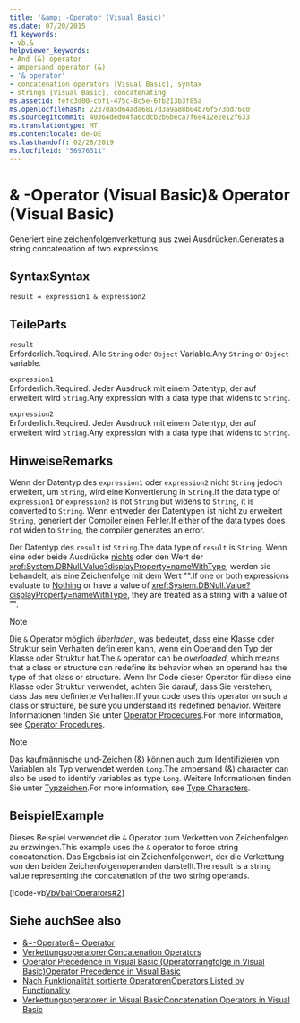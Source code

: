 ```yaml
---
title: '&amp; -Operator (Visual Basic)'
ms.date: 07/20/2015
f1_keywords:
- vb.&
helpviewer_keywords:
- And (&) operator
- ampersand operator (&)
- '& operator'
- concatenation operators [Visual Basic], syntax
- strings [Visual Basic], concatenating
ms.assetid: fefc3d00-cbf1-475c-8c5e-6fb213b3f85a
ms.openlocfilehash: 2237da5d64ada6817d3a9a88b04b76f573bd76c0
ms.sourcegitcommit: 40364ded04fa6cdcb2b6beca7f68412e2e12f633
ms.translationtype: MT
ms.contentlocale: de-DE
ms.lasthandoff: 02/28/2019
ms.locfileid: "56976511"
---
```

# <a name="amp-operator-visual-basic"></a><span data-ttu-id="05f27-102">&amp; -Operator (Visual Basic)</span><span class="sxs-lookup"><span data-stu-id="05f27-102">&amp; Operator (Visual Basic)</span></span>
<span data-ttu-id="05f27-103">Generiert eine zeichenfolgenverkettung aus zwei Ausdrücken.</span><span class="sxs-lookup"><span data-stu-id="05f27-103">Generates a string concatenation of two expressions.</span></span>  
  
## <a name="syntax"></a><span data-ttu-id="05f27-104">Syntax</span><span class="sxs-lookup"><span data-stu-id="05f27-104">Syntax</span></span>  
  
```  
result = expression1 & expression2  
```  
  
## <a name="parts"></a><span data-ttu-id="05f27-105">Teile</span><span class="sxs-lookup"><span data-stu-id="05f27-105">Parts</span></span>  
 `result`  
 <span data-ttu-id="05f27-106">Erforderlich.</span><span class="sxs-lookup"><span data-stu-id="05f27-106">Required.</span></span> <span data-ttu-id="05f27-107">Alle `String` oder `Object` Variable.</span><span class="sxs-lookup"><span data-stu-id="05f27-107">Any `String` or `Object` variable.</span></span>  
  
 `expression1`  
 <span data-ttu-id="05f27-108">Erforderlich.</span><span class="sxs-lookup"><span data-stu-id="05f27-108">Required.</span></span> <span data-ttu-id="05f27-109">Jeder Ausdruck mit einem Datentyp, der auf erweitert wird `String`.</span><span class="sxs-lookup"><span data-stu-id="05f27-109">Any expression with a data type that widens to `String`.</span></span>  
  
 `expression2`  
 <span data-ttu-id="05f27-110">Erforderlich.</span><span class="sxs-lookup"><span data-stu-id="05f27-110">Required.</span></span> <span data-ttu-id="05f27-111">Jeder Ausdruck mit einem Datentyp, der auf erweitert wird `String`.</span><span class="sxs-lookup"><span data-stu-id="05f27-111">Any expression with a data type that widens to `String`.</span></span>  
  
## <a name="remarks"></a><span data-ttu-id="05f27-112">Hinweise</span><span class="sxs-lookup"><span data-stu-id="05f27-112">Remarks</span></span>  
 <span data-ttu-id="05f27-113">Wenn der Datentyp des `expression1` oder `expression2` nicht `String` jedoch erweitert, um `String`, wird eine Konvertierung in `String`.</span><span class="sxs-lookup"><span data-stu-id="05f27-113">If the data type of `expression1` or `expression2` is not `String` but widens to `String`, it is converted to `String`.</span></span> <span data-ttu-id="05f27-114">Wenn entweder der Datentypen ist nicht zu erweitert `String`, generiert der Compiler einen Fehler.</span><span class="sxs-lookup"><span data-stu-id="05f27-114">If either of the data types does not widen to `String`, the compiler generates an error.</span></span>  
  
 <span data-ttu-id="05f27-115">Der Datentyp des `result` ist `String`.</span><span class="sxs-lookup"><span data-stu-id="05f27-115">The data type of `result` is `String`.</span></span> <span data-ttu-id="05f27-116">Wenn eine oder beide Ausdrücke [nichts](../../../visual-basic/language-reference/nothing.md) oder den Wert der <xref:System.DBNull.Value?displayProperty=nameWithType>, werden sie behandelt, als eine Zeichenfolge mit dem Wert "".</span><span class="sxs-lookup"><span data-stu-id="05f27-116">If one or both expressions evaluate to [Nothing](../../../visual-basic/language-reference/nothing.md) or have a value of <xref:System.DBNull.Value?displayProperty=nameWithType>, they are treated as a string with a value of "".</span></span>  
  
> [!NOTE]
>  <span data-ttu-id="05f27-117">Die `&` Operator möglich *überladen*, was bedeutet, dass eine Klasse oder Struktur sein Verhalten definieren kann, wenn ein Operand den Typ der Klasse oder Struktur hat.</span><span class="sxs-lookup"><span data-stu-id="05f27-117">The `&` operator can be *overloaded*, which means that a class or structure can redefine its behavior when an operand has the type of that class or structure.</span></span> <span data-ttu-id="05f27-118">Wenn Ihr Code dieser Operator für diese eine Klasse oder Struktur verwendet, achten Sie darauf, dass Sie verstehen, dass das neu definierte Verhalten.</span><span class="sxs-lookup"><span data-stu-id="05f27-118">If your code uses this operator on such a class or structure, be sure you understand its redefined behavior.</span></span> <span data-ttu-id="05f27-119">Weitere Informationen finden Sie unter [Operator Procedures](../../../visual-basic/programming-guide/language-features/procedures/operator-procedures.md).</span><span class="sxs-lookup"><span data-stu-id="05f27-119">For more information, see [Operator Procedures](../../../visual-basic/programming-guide/language-features/procedures/operator-procedures.md).</span></span>  
  
> [!NOTE]
>  <span data-ttu-id="05f27-120">Das kaufmännische und-Zeichen (&) können auch zum Identifizieren von Variablen als Typ verwendet werden `Long`.</span><span class="sxs-lookup"><span data-stu-id="05f27-120">The ampersand (&) character can also be used to identify variables as type `Long`.</span></span> <span data-ttu-id="05f27-121">Weitere Informationen finden Sie unter [Typzeichen](../../../visual-basic/programming-guide/language-features/data-types/type-characters.md).</span><span class="sxs-lookup"><span data-stu-id="05f27-121">For more information, see [Type Characters](../../../visual-basic/programming-guide/language-features/data-types/type-characters.md).</span></span>  
  
## <a name="example"></a><span data-ttu-id="05f27-122">Beispiel</span><span class="sxs-lookup"><span data-stu-id="05f27-122">Example</span></span>  
 <span data-ttu-id="05f27-123">Dieses Beispiel verwendet die `&` Operator zum Verketten von Zeichenfolgen zu erzwingen.</span><span class="sxs-lookup"><span data-stu-id="05f27-123">This example uses the `&` operator to force string concatenation.</span></span> <span data-ttu-id="05f27-124">Das Ergebnis ist ein Zeichenfolgenwert, der die Verkettung von den beiden Zeichenfolgenoperanden darstellt.</span><span class="sxs-lookup"><span data-stu-id="05f27-124">The result is a string value representing the concatenation of the two string operands.</span></span>  
  
 [!code-vb[VbVbalrOperators#2](~/samples/snippets/visualbasic/VS_Snippets_VBCSharp/VbVbalrOperators/VB/Class1.vb#2)]  
  
## <a name="see-also"></a><span data-ttu-id="05f27-125">Siehe auch</span><span class="sxs-lookup"><span data-stu-id="05f27-125">See also</span></span>
- [<span data-ttu-id="05f27-126">&=-Operator</span><span class="sxs-lookup"><span data-stu-id="05f27-126">&= Operator</span></span>](../../../visual-basic/language-reference/operators/and-assignment-operator.md)
- [<span data-ttu-id="05f27-127">Verkettungsoperatoren</span><span class="sxs-lookup"><span data-stu-id="05f27-127">Concatenation Operators</span></span>](../../../visual-basic/language-reference/operators/concatenation-operators.md)
- [<span data-ttu-id="05f27-128">Operator Precedence in Visual Basic (Operatorrangfolge in Visual Basic)</span><span class="sxs-lookup"><span data-stu-id="05f27-128">Operator Precedence in Visual Basic</span></span>](../../../visual-basic/language-reference/operators/operator-precedence.md)
- [<span data-ttu-id="05f27-129">Nach Funktionalität sortierte Operatoren</span><span class="sxs-lookup"><span data-stu-id="05f27-129">Operators Listed by Functionality</span></span>](../../../visual-basic/language-reference/operators/operators-listed-by-functionality.md)
- [<span data-ttu-id="05f27-130">Verkettungsoperatoren in Visual Basic</span><span class="sxs-lookup"><span data-stu-id="05f27-130">Concatenation Operators in Visual Basic</span></span>](../../../visual-basic/programming-guide/language-features/operators-and-expressions/concatenation-operators.md)
